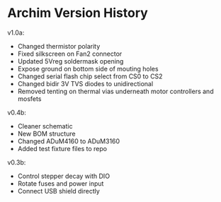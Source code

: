 # Archim Version History

v1.0a:
- Changed thermistor polarity  
- Fixed silkscreen on Fan2 connector  
- Updated 5Vreg soldermask opening  
- Expose ground on bottom side of mouting holes  
- Changed serial flash chip select from CS0 to CS2  
- Changed bidir 3V TVS diodes to unidirectional
- Removed tenting on thermal vias underneath motor controllers and mosfets

v0.4b:
- Cleaner schematic
- New BOM structure
- Changed ADuM4160 to ADuM3160
- Added test fixture files to repo

v0.3b:
- Control stepper decay with DIO
- Rotate fuses and power input
- Connect USB shield directly
